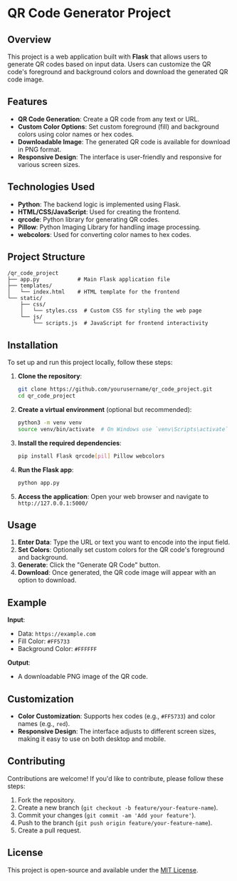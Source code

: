 # QR Code Generator Project

## Overview
This project is a web application built with **Flask** that allows users to generate QR codes based on input data. Users can customize the QR code's foreground and background colors and download the generated QR code image.

## Features
- **QR Code Generation**: Create a QR code from any text or URL.
- **Custom Color Options**: Set custom foreground (fill) and background colors using color names or hex codes.
- **Downloadable Image**: The generated QR code is available for download in PNG format.
- **Responsive Design**: The interface is user-friendly and responsive for various screen sizes.

## Technologies Used
- **Python**: The backend logic is implemented using Flask.
- **HTML/CSS/JavaScript**: Used for creating the frontend.
- **qrcode**: Python library for generating QR codes.
- **Pillow**: Python Imaging Library for handling image processing.
- **webcolors**: Used for converting color names to hex codes.

## Project Structure
```
/qr_code_project
├── app.py            # Main Flask application file
├── templates/
│   └── index.html    # HTML template for the frontend
└── static/
    ├── css/
    │   └── styles.css  # Custom CSS for styling the web page
    └── js/
        └── scripts.js  # JavaScript for frontend interactivity
```

## Installation
To set up and run this project locally, follow these steps:

1. **Clone the repository**:
   ```bash
   git clone https://github.com/yourusername/qr_code_project.git
   cd qr_code_project
   ```

2. **Create a virtual environment** (optional but recommended):
   ```bash
   python3 -m venv venv
   source venv/bin/activate  # On Windows use `venv\Scripts\activate`
   ```

3. **Install the required dependencies**:
   ```bash
   pip install Flask qrcode[pil] Pillow webcolors
   ```

4. **Run the Flask app**:
   ```bash
   python app.py
   ```

5. **Access the application**:
   Open your web browser and navigate to `http://127.0.0.1:5000/`

## Usage
1. **Enter Data**: Type the URL or text you want to encode into the input field.
2. **Set Colors**: Optionally set custom colors for the QR code's foreground and background.
3. **Generate**: Click the "Generate QR Code" button.
4. **Download**: Once generated, the QR code image will appear with an option to download.

## Example
**Input**:
- Data: `https://example.com`
- Fill Color: `#FF5733`
- Background Color: `#FFFFFF`

**Output**:
- A downloadable PNG image of the QR code.

## Customization
- **Color Customization**: Supports hex codes (e.g., `#FF5733`) and color names (e.g., `red`).
- **Responsive Design**: The interface adjusts to different screen sizes, making it easy to use on both desktop and mobile.

## Contributing
Contributions are welcome! If you'd like to contribute, please follow these steps:

1. Fork the repository.
2. Create a new branch (`git checkout -b feature/your-feature-name`).
3. Commit your changes (`git commit -am 'Add your feature'`).
4. Push to the branch (`git push origin feature/your-feature-name`).
5. Create a pull request.

## License
This project is open-source and available under the [MIT License](LICENSE).
